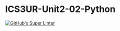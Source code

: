 # ICS3UR-Unit2-02-Python

[![GitHub's Super Linter](https://github.com/shahdel/ICS3UR-Unit2-02-Python/workflows/GitHub's%20Super%20Linter/badge.svg)](https://github.com/shahdel/ICS3UR-Unit2-02-Python/actions)
